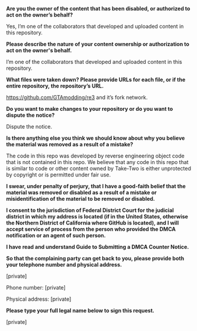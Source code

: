 **Are you the owner of the content that has been disabled, or authorized to act on the owner’s behalf?**  

Yes, I’m one of the collaborators that developed and uploaded content in this repository. 

**Please describe the nature of your content ownership or authorization to act on the owner's behalf.**  

I’m one of the collaborators that developed and uploaded content in this repository. 

**What files were taken down? Please provide URLs for each file, or if the entire repository, the repository’s URL.**  

https://github.com/GTAmodding/re3 and it’s fork network.


**Do you want to make changes to your repository or do you want to dispute the notice?**  

Dispute the notice.

**Is there anything else you think we should know about why you believe the material was removed as a result of a mistake?**  

The code in this repo was developed by reverse engineering object code that is not contained in this repo. We believe that any code in this repo that is similar to code or other content owned by Take-Two is either unprotected by copyright or is permitted under fair use.

**I swear, under penalty of perjury, that I have a good-faith belief that the material was removed or disabled as a result of a mistake or misidentification of the material to be removed or disabled.**  

**I consent to the jurisdiction of Federal District Court for the judicial district in which my address is located (if in the United States, otherwise the Northern District of California where GitHub is located), and I will accept service of process from the person who provided the DMCA notification or an agent of such person.**  

**I have read and understand Guide to Submitting a DMCA Counter Notice.**  

**So that the complaining party can get back to you, please provide both your telephone number and physical address.**  

[private]

Phone number: [private]

Physical address: [private]


**Please type your full legal name below to sign this request.**  

[private]

